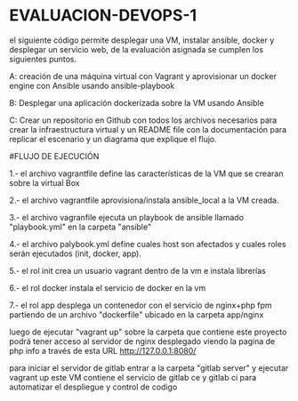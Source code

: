 # EVALUACION-DEVOPS-1

el siguiente código permite desplegar una VM, instalar ansible, docker y desplegar un servicio web, de la evaluación asignada se cumplen los siguientes puntos.


A: creación de una máquina virtual con Vagrant y aprovisionar un docker engine con Ansible usando ansible-playbook

B: Desplegar una aplicación dockerizada sobre la VM usando Ansible

C: Crear un repositorio en Github con todos los archivos necesarios para crear la infraestructura virtual y un README file con la documentación para replicar el escenario y un diagrama que explique el flujo.

#FLUJO DE EJECUCIÓN

1.-	el archivo vagrantfile define las características de la VM que se crearan sobre la virtual Box

2.- el archivo vagrantfile aprovisiona/instala ansible_local a la VM creada.

3.- el archivo vagranfile ejecuta un playbook de ansible llamado "playbook.yml" en la carpeta "ansible"

4.- el archivo palybook.yml define cuales host son afectados y cuales roles serán ejecutados (init, docker, app).

5.- el rol init crea un usuario vagrant dentro de la vm e instala librerías

6.- el rol docker instala el servicio de docker en la vm

7.- el rol app desplega un contenedor con el servicio de nginx+php fpm partiendo de un archivo "dockerfile" ubicado en la carpeta app/nginx 



luego de ejecutar "vagrant up" sobre la carpeta que contiene este proyecto podrá tener acceso al servidor de nginx desplegado viendo la pagina de php info a través de esta URL http://127.0.0.1:8080/

para iniciar el servidor de gitlab entrar a la carpeta "gitlab server" y ejecutar vagrant up este VM contiene el servicio de gitlab ce y gitlab ci para automatizar el despliegue y control de codigo
